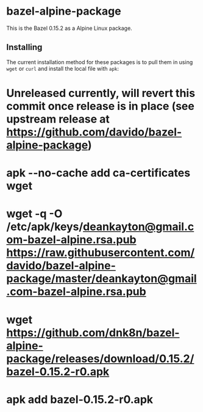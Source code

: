 # bazel-alpine-package

This is the Bazel 0.15.2 as a Alpine Linux package.

## Installing

The current installation method for these packages is to pull them in using `wget` or `curl` and install the local file with `apk`:

# Unreleased currently, will revert this commit once release is in place (see upstream release at https://github.com/davido/bazel-alpine-package)
#    apk --no-cache add ca-certificates wget
#    wget -q -O /etc/apk/keys/deankayton@gmail.com-bazel-alpine.rsa.pub https://raw.githubusercontent.com/davido/bazel-alpine-package/master/deankayton@gmail.com-bazel-alpine.rsa.pub
#    wget https://github.com/dnk8n/bazel-alpine-package/releases/download/0.15.2/bazel-0.15.2-r0.apk
#    apk add bazel-0.15.2-r0.apk
